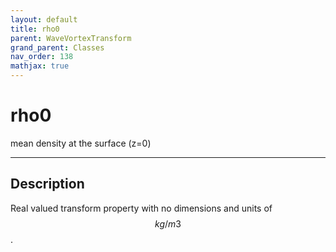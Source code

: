 ```yaml
---
layout: default
title: rho0
parent: WaveVortexTransform
grand_parent: Classes
nav_order: 138
mathjax: true
---
```


#  rho0

mean density at the surface (z=0)


---

## Description
Real valued transform property with no dimensions and units of $$kg/m3$$.

